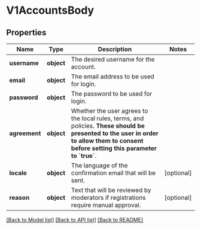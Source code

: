 # V1AccountsBody

## Properties
Name | Type | Description | Notes
------------ | ------------- | ------------- | -------------
**username** | **object** | The desired username for the account. | 
**email** | **object** | The email address to be used for login. | 
**password** | **object** | The password to be used for login. | 
**agreement** | **object** | Whether the user agrees to the local rules, terms, and policies. **These should be presented to the user in order to allow them to consent before setting this parameter to &#x60;true&#x60;**. | 
**locale** | **object** | The language of the confirmation email that will be sent. | [optional] 
**reason** | **object** | Text that will be reviewed by moderators if registrations require manual approval. | [optional] 

[[Back to Model list]](../README.md#documentation-for-models) [[Back to API list]](../README.md#documentation-for-api-endpoints) [[Back to README]](../README.md)

